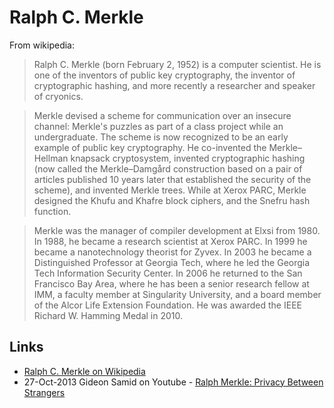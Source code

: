
# Ralph C. Merkle

From wikipedia:

> Ralph C. Merkle (born February 2, 1952) is a computer scientist. He is one of the inventors of public key cryptography, the inventor of cryptographic hashing, and more recently a researcher and speaker of cryonics.

> Merkle devised a scheme for communication over an insecure channel: Merkle's puzzles as part of a class project while an undergraduate. The scheme is now recognized to be an early example of public key cryptography. He co-invented the Merkle–Hellman knapsack cryptosystem, invented cryptographic hashing (now called the Merkle–Damgård construction based on a pair of articles published 10 years later that established the security of the scheme), and invented Merkle trees. While at Xerox PARC, Merkle designed the Khufu and Khafre block ciphers, and the Snefru hash function.

> Merkle was the manager of compiler development at Elxsi from 1980. In 1988, he became a research scientist at Xerox PARC. In 1999 he became a nanotechnology theorist for Zyvex. In 2003 he became a Distinguished Professor at Georgia Tech, where he led the Georgia Tech Information Security Center. In 2006 he returned to the San Francisco Bay Area, where he has been a senior research fellow at IMM, a faculty member at Singularity University, and a board member of the Alcor Life Extension Foundation. He was awarded the IEEE Richard W. Hamming Medal in 2010.

## Links

* [Ralph C. Merkle on Wikipedia](https://en.wikipedia.org/wiki/Ralph_Merkle)
* 27-Oct-2013 Gideon Samid on Youtube - [Ralph Merkle: Privacy Between Strangers](https://www.youtube.com/watch?v=jKpkM7Zeb6U)
